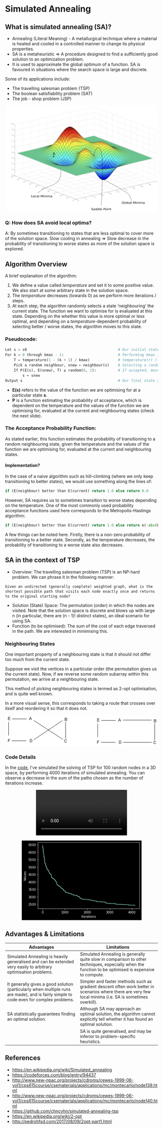 # Simulated Annealing

## What is simulated annealing (SA)?

* Annealing (Literal Meaning) - A metallurgical technique where a material is heated and cooled in a controlled manner to change its physical properties.
* SA is a metaheuristic ⇒ A procedure designed to find a sufficiently good solution to an optimization problem.
* It is used to approximate the global optimum of a function. SA is favoured in situations where the search space is large and discrete.

Some of its applications include:
* The travelling salesman problem (TSP)
* The boolean satisfiability problem (SAT)
* The job - shop problem (JSP)

<p align ="center">
<img src="images/Optimal.png" width="500" height="350"/>
</p>

### Q: How does SA avoid local optima?

A: By sometimes transitioning to states that are less optimal to cover more of the solution space. 
Slow cooling in annealing ⇒ Slow decrease in the probability of transitioning to worse states as more of the solution space is explored.

## Algorithm Overview

A brief explanation of the algorithm:
1. We define a value called *temperature* and set it to some positive value. We also start at some arbitrary state in the solution space.
2. The *temperature* decreases (towards 0) as we perform more iterations / steps.
3. At each step, the algorithm randomly selects a state ‘neighbouring’ the current state. The function we want to optimise for is evaluated at this state. Depending on the whether this value is more optimal or less optimal, and depending on a *temperature*-dependent probability of selecting better / worse states, the algorithm moves to this state.

### Pseudocode:
```python
Let s = s0                                          # Our initial state.
For k = 0 through kmax - 1:                         # Performing kmax iterations.
    T ← temperature(1 - (k + 1) / kmax)             # temperature(r) (↓ w/ ↓ in r).
    Pick a random neighbour, snew ← neighbour(s)    # Selecting a random neighbouring state.
    If P(E(s), E(snew), T) ≥ random(0, 1):          # If accepted, move to this state.
        s ← snew
Output s                                            # Our final state after kmax iterations.
```

 - **E(s)** refers to the value of the function we are optimising for at a particular state **s**.
 - **P** is a function estimating the probability of acceptance, which is dependent on the temperature and the values of the function we are optimising for, evaluated at the current and neighbouring states (check the next slide).

### The Acceptance Probability Function:

As stated earlier, this function estimates the probability of transitioning to a random neighbouring state, given the temperature and the values of the function we are optimising for, evaluated at the current and neighbouring states.

#### Implementation?

In the case of a naive algorithm such as hill-climbing (where we only keep transitioning to better states), we would use something along the lines of:
```python
if (E(neighbour) better than E(current) return 1.0 else return 0.0
```

However,  SA requires us to sometimes transition to worse states depending on the temperature. One of the most commonly used probability acceptance functions used here corresponds to the Metropolis-Hastings algorithm:
```python
if (E(neighbour) better than E(current) return 1.0 else return e(-abs(E(neighbour) - E(current) / curTemp)
```
A few things can be noted here. Firstly, there is a non-zero probability of transitioning to a better state. Secondly, as the temperature decreases, the probability of transitioning to a worse state also decreases.

## SA in the context of TSP

* Overview: The travelling salesman problem (TSP) is an NP-hard problem. We can phrase it in the following manner: 
```
Given an undirected (generally complete) weighted graph, what is the shortest possible path that visits each node exactly once and returns to the original starting node?
```
* Solution (State) Space: The permutation (order) in which the nodes are visited. Note that the solution space is discrete and blows up with large n (in particular, there are (n - 1)! distinct states), an ideal scenario for using SA.
* Function (to be optimised): The sum of the cost of each edge traversed in the path. We are interested in minimising this.

### Neighbouring States

<p>One important property of a neighbouring state is that it should not differ too much from the current state.</p>

<p>Suppose we visit the vertices in a particular order (the permutation gives us the current state). Now, if we reverse some random subarray within this permutation, we arrive at a neighbouring state.</p>

<p>This method of picking neighbouring states is termed as 2-opt optimisation, and is quite well known.</p>


<p>In a more visual sense, this corresponds to taking a route that crosses over itself and reordering it so that it does not.</p>

<p align ="center">
<img src="images/2-opt.png"/>
</p>

### Code Details

In the [code](simulatedAnnealing.ipynb), I've simulated the solving of TSP for 100 random nodes in a 3D space, by performing 4000 iterations of simulated annealing. You can observe a decrease in the sum of the paths chosen as the number of iterations increase.

<center>
<video src="https://user-images.githubusercontent.com/67233931/182415199-8961870a-2ed0-4c03-9260-53152e8c04fb.mp4"></video>
</center>

<p align ="center">
<img src="images/SA.png"/>
</p>

## Advantages & Limitations

| Advantages                                                                                                                             | Limitations                                                                                                                                               |
|----------------------------------------------------------------------------------------------------------------------------------------|-----------------------------------------------------------------------------------------------------------------------------------------------------------|
| Simulated Annealing is heavily generalised and can be extended very easily to arbitrary optimisation problems.                         | Simulated Annealing is generally quite slow in comparison to other techniques, especially when the function to be optimised is expensive to compute.      |
| It generally gives a good solution (particularly when multiple runs are made), and is fairly simple to code even for complex problems. | Simpler and faster methods such as gradient descent often work better in scenarios where there are very few local minima (i.e. SA is sometimes overkill). |
| SA statistically guarantees finding an optimal solution.                                                                               | Although SA may approach an optimal solution, the algorithm cannot explicitly tell whether it has found an optimal solution.                              |
|                                                                                                                                        | SA is quite generalised, and may be inferior to problem-specific heuristics.                                                                              |

## References

* https://en.wikipedia.org/wiki/Simulated_annealing
* https://codeforces.com/blog/entry/94437
* http://www.new-npac.org/projects/cdroms/cewes-1999-06-vol1/cps615course/csematerials/applications/mc/montecarlo/node139.html
* http://www.new-npac.org/projects/cdroms/cewes-1999-06-vol1/cps615course/csematerials/applications/mc/montecarlo/node140.html
* https://github.com/chncyhn/simulated-annealing-tsp
* https://en.wikipedia.org/wiki/2-opt
* http://pedrohfsd.com/2017/08/09/2opt-part1.html
